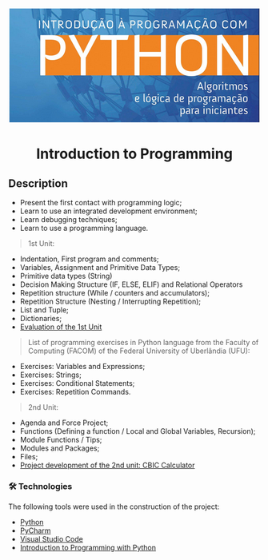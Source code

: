 # 

<h1 align="center">
  <img alt="introduction-to-programming" src="./img/logo.png" />
</h1>

<h1 align="center">Introduction to Programming</h1>

## Description

- Present the first contact with programming logic;
- Learn to use an integrated development environment;
- Learn debugging techniques;
- Learn to use a programming language.

> 1st Unit:

- Indentation, First program and comments;
- Variables, Assignment and Primitive Data Types;
- Primitive data types (String)
- Decision Making Structure (IF, ELSE, ELIF) and Relational Operators
- Repetition structure (While / counters and accumulators);
- Repetition Structure (Nesting / Interrupting Repetition);
- List and Tuple;
- Dictionaries;
- [Evaluation of the 1st Unit](https://github.com/thiagomvilela/introduction-to-programming/tree/main/05%20Evaluation%20-%201st%20Unit)

> List of programming exercises in Python language from the Faculty of Computing (FACOM) of the Federal University of Uberlândia (UFU):

- Exercises: Variables and Expressions;
- Exercises: Strings;
- Exercises: Conditional Statements;
- Exercises: Repetition Commands.

> 2nd Unit:
- Agenda and Force Project;
- Functions (Defining a function / Local and Global Variables, Recursion);
- Module Functions / Tips;
- Modules and Packages;
- Files;
- [Project development of the 2nd unit: CBIC Calculator](https://github.com/thiagomvilela/cbic-calculator)

### 🛠 Technologies

The following tools were used in the construction of the project:

- [Python](https://www.python.org/)
- [PyCharm](https://www.jetbrains.com/pt-br/pycharm/)
- [Visual Studio Code](https://code.visualstudio.com/)
- [Introduction to Programming with Python](https://python.nilo.pro.br/)
